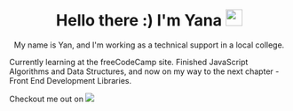 <h1 align="center";font-size: 16px> Hello there :) I'm Yana  <img src="https://i.imgur.com/u8HivgI.gif" width="30px"> </h1>

<p align="center"> My name is Yan, and I'm working as a technical support in a local college.

Currently learning at the freeCodeCamp site.
Finished JavaScript Algorithms and Data Structures, and now on my way to the next chapter - Front End Development Libraries.

Checkout me out on <a href="https://www.linkedin.com/in/yana-brushtein-41a98619b" rel="nofollow"><img src="https://img.shields.io/badge/-Linkedin-blue" style="max-width: 300px;">
</a>

</p>
